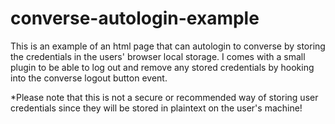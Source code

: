 # converse-autologin-example

This is an example of an html page that can autologin to converse by storing the credentials in the users' browser local storage. I comes with a small plugin to be able to log out and remove any stored credentials by hooking into the converse logout button event.

*Please note that this is not a secure or recommended way of storing user credentials since they will be stored in plaintext on the user's machine!
